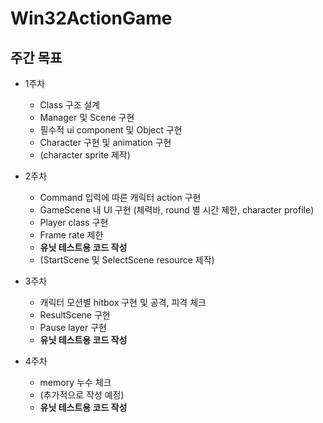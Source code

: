 # Win32ActionGame

## 주간 목표
* 1주차
    - Class 구조 설계
    - Manager 및 Scene 구현
    - 필수적 ui component 및 Object 구현
    - Character 구현 및 animation 구현
    - (character sprite 제작)

* 2주차
    - Command 입력에 따른 캐릭터 action 구현
    - GameScene 내 UI 구현 (체력바, round 별 시간 제한, character profile)
    - Player class 구현
    - Frame rate 제한
    - **유닛 테스트용 코드 작성**
    - (StartScene 및 SelectScene resource 제작)

* 3주차
    - 캐릭터 모션별 hitbox 구현 및 공격, 피격 체크
    - ResultScene 구현
    - Pause layer 구현
    - **유닛 테스트용 코드 작성**

* 4주차
    - memory 누수 체크
    - (추가적으로 작성 예정)
    - **유닛 테스트용 코드 작성**
